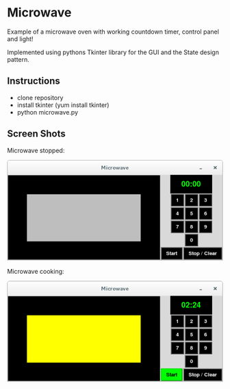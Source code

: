 Microwave
=========
Example of a microwave oven with working countdown timer,
control panel and light!

Implemented using pythons Tkinter library for the GUI and the State
design pattern.

Instructions
------------
* clone repository
* install tkinter (yum install tkinter)
* python microwave.py

Screen Shots
------------
Microwave stopped:

![Alt text](./screenshots/stopped.png?raw=true "Stopped")

Microwave cooking:

![Alt text](./screenshots/cooking.png?raw=true "Cooking")
